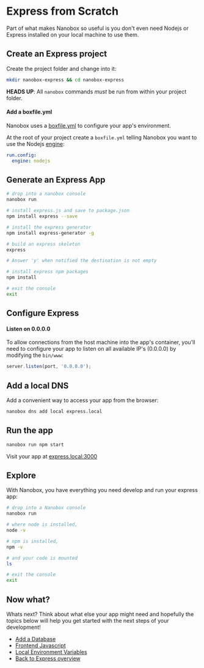 # Express from Scratch
Part of what makes Nanobox so useful is you don't even need Nodejs or Express installed on your local machine to use them.

## Create an Express project
Create the project folder and change into it:

```bash
mkdir nanobox-express && cd nanobox-express
```

**HEADS UP**: All `nanobox` commands *must* be run from within your project folder.

#### Add a boxfile.yml
Nanobox uses a <a href="https://docs.nanobox.io/boxfile/" target="\_blank">boxfile.yml</a> to configure your app's environment.

At the root of your project create a `boxfile.yml` telling Nanobox you want to use the Nodejs <a href="https://docs.nanobox.io/engines/" target="\_blank">engine</a>:

```yaml
run.config:
  engine: nodejs
```

## Generate an Express App

```bash
# drop into a nanobox console
nanobox run

# install express.js and save to package.json
npm install express --save

# install the express generator
npm install express-generator -g

# build an express skeleton
express

# Answer 'y' when notified the destination is not empty

# install express npm packages
npm install

# exit the console
exit
```

## Configure Express

#### Listen on 0.0.0.0
To allow connections from the host machine into the app's container, you'll need to configure your app to listen on all available IP's (0.0.0.0) by modifying the `bin/www`:

```javascript
server.listen(port, '0.0.0.0');
```

## Add a local DNS
Add a convenient way to access your app from the browser:

```bash
nanobox dns add local express.local
```

## Run the app

```bash
nanobox run npm start
```

Visit your app at <a href="http://express.local:3000" target="\_blank">express.local:3000</a>

## Explore
With Nanobox, you have everything you need develop and run your express app:

```bash
# drop into a Nanobox console
nanobox run

# where node is installed,
node -v

# npm is installed,
npm -v

# and your code is mounted
ls

# exit the console
exit
```

## Now what?
Whats next? Think about what else your app might need and hopefully the topics below will help you get started with the next steps of your development!

* [Add a Database](/nodejs/express/add-a-database)
* [Frontend Javascript](/nodejs/express/frontend-javascript)
* [Local Environment Variables](/nodejs/express/local-evars)
* [Back to Express overview](/nodejs/express)
